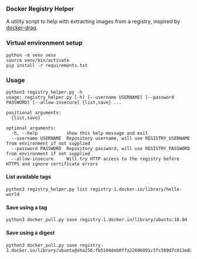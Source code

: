 ### Docker Registry Helper

A utility script to help with extracting images from a registry, inspired by 
[docker-drag](https://github.com/NotGlop/docker-drag).

### Virtual environment setup

```shell
python -m venv venv
source venv/bin/activate
pip install -r requirements.txt
```

### Usage

```shell
python3 registry_helper.py -h
usage: registry_helper.py [-h] [--username USERNAME] [--password PASSWORD] [--allow-insecure] {list,save} ...

positional arguments:
  {list,save}

optional arguments:
  -h, --help           show this help message and exit
  --username USERNAME  Repository username, will use REGISTRY_USERNAME from environment if not supplied
  --password PASSWORD  Repository password, will use REGISTRY_PASSWORD from environment if not supplied
  --allow-insecure     Will try HTTP access to the registry before HTTPS and ignore certificate errors
```

#### List available tags
```shell
python3 registry_helper.py list registry-1.docker.io/library/hello-world
```

#### Save using a tag
```shell
python3 docker_pull.py save registry-1.docker.io/library/ubuntu:18.04
```

#### Save using a digest
```shell
python3 docker_pull.py save registry-1.docker.io/library/ubuntu@sha256:fb5104deb0ffa22606091c5fc569d7c013e826a58cf9c3d0dedcb7e99ac21cd3
```
